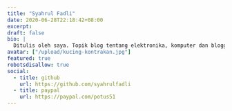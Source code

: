 ```yaml
---
title: "Syahrul Fadli"
date: 2020-06-28T22:18:42+08:00
excerpt:
draft: false
bio: |
  Ditulis oleh saya. Topik blog tentang elektronika, komputer dan blogging.
avatar: ["/upload/kucing-kontrakan.jpg"]
featured: true
robotsdisallow: true
social:
  - title: github
    url: https://github.com/syahrulfadli
  - title: paypal
    url: https://paypal.com/potus51
---
```

